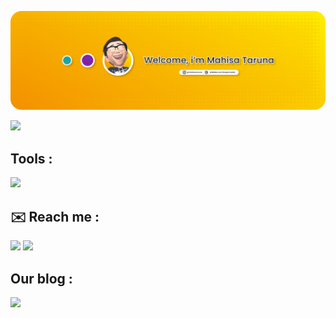 <p align="center">
  <img src="https://github.com/mahisataruna/mahisataruna/blob/main/banner-git.png"><br>
</p>


![](https://github-readme-stats.vercel.app/api/top-langs/?username=mahisataruna&layout=donut&theme=holi)

## Tools :
[![](https://skillicons.dev/icons?i=php,mysql,js,ts,html,css,nodejs,aws,windows,ubuntu,kali,react,vercel,vscode&perline=12)](https://skillicons.dev)


## ✉️ Reach me :
<p>
    <a href="https://linkedin.com/in/mahisataruna24" target="blank"><img src="https://img.shields.io/badge/Mahisa_Taruna-30302f?style=flat&logo=linkedin" /></a>
    <a href="https://medium.com/@mahisataruna" target="blank"><img src="https://img.shields.io/badge/Mahisa_Taruna-30302f?style=flat&logo=medium" /></a>
</p>

## Our blog :
<p>
  <a href="https://kreapic.blogspot.com" target="blank"><img src="https://img.shields.io/badge/Kreapic_Media-30302f?style=flat&logo=blogger" /></a>
</p>
